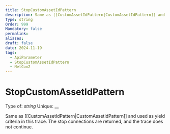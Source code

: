 ```yaml
---
title: StopCustomAssetIdPattern
description: Same as [[CustomAssetIdPattern|CustomAssetIdPattern]] and used as yield criteria in this trace.  The stop connections are returned, and the trace does not continue.
Type: string
Order: 999
Mandatory: false
permalink: 
aliases: 
draft: false
date: 2024-11-19
tags:
  - ApiParameter
  - StopCustomAssetIdPattern
  - NetCon2
---
```

# StopCustomAssetIdPattern

Type of: _string_
Unique: __

Same as [[CustomAssetIdPattern|CustomAssetIdPattern]] and used as yield criteria in this trace.  The stop connections are returned, and the trace does not continue.
